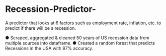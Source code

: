 # Recession-Predictor-

A predictor that looks at 6 factors such as employment rate, inflation, etc. to predict if there will be a recession.

● Scraped, aggregated & cleaned 50 years of US recession data from multiple sources into dataframe.
● Created a random forest that predicts Recessions in the USA with 97% accuracy.
